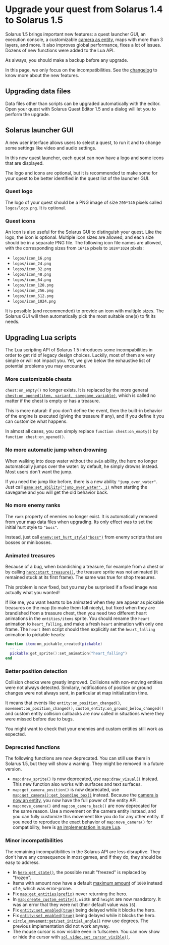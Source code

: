 # Upgrade your quest from Solarus 1.4 to Solarus 1.5

Solarus 1.5 brings important new features: a quest launcher GUI, an execution console, a customizable [camera as entity](http://www.solarus-games.org/doc/1.5/lua_api_camera.html), maps with more than 3 layers, and more. It also improves global performance, fixes a lot of issues. Dozens of new functions were added to the Lua API.

As always, you should make a backup before any upgrade.

In this page, we only focus on the incompatibilities. See the [changelog](https://gitlab.com/solarus-games/solarus/blob/v1.5/ChangeLog) to know more about the new features.

## Upgrading data files

Data files other than scripts can be upgraded automatically with the editor. Open your quest with Solarus Quest Editor 1.5 and a dialog will let you to perform the upgrade.

## Solarus launcher GUI

A new user interface allows users to select a quest, to run it and to change some settings like video and audio settings.

In this new quest launcher, each quest can now have a logo and some icons that are displayed.

The logo and icons are optional, but it is recommended to make some for your quest to be better identified in the quest list of the launcher GUI.

### Quest logo

The logo of your quest should be a PNG image of size `200*140` pixels called `logos/logo.png`. It is optional.

### Quest icons

An icon is also useful for the Solarus GUI to distinguish your quest. Like the logo, the icon is optional. Multiple icon sizes are allowed, and each size should be in a separate PNG file. The following icon file names are allowed, with the corresponding sizes from `16*16` pixels to `1024*1024` pixels:

- `logos/icon_16.png`
- `logos/icon_24.png`
- `logos/icon_32.png`
- `logos/icon_48.png`
- `logos/icon_64.png`
- `logos/icon_128.png`
- `logos/icon_256.png`
- `logos/icon_512.png`
- `logos/icon_1024.png`

It is possible (and recommended) to provide an icon with multiple sizes. The Solarus GUI will then automatically pick the most suitable one(s) to fit its needs.

## Upgrading Lua scripts

The Lua scripting API of Solarus 1.5 introduces some incompabilities in order to get rid of legacy design choices. Luckily, most of them are very simple or will not impact you. Yet, we give below the exhaustive list of potential problems you may encounter.

### More customizable chests

`chest:on_empty()` no longer exists. It is replaced by the more general [`chest:on_opened(item, variant, savegame_variable)`](http://www.solarus-games.org/doc/1.5/lua_api_chest.html#lua_api_chest_on_opened), which is called no matter if the chest is empty or has a treasure.

This is more natural: if you don't define the event, then the built-in behavior of the engine is executed (giving the treasure if any), and if you define it you can customize what happens.

In almost all cases, you can simply replace `function chest:on_empty()` by `function chest:on_opened()`.

### No more automatic jump when drowning

When walking into deep water without the `swim` ability, the hero no longer automatically jumps over the water: by default, he simply drowns instead. Most users don't want the jump.

If you need the jump like before, there is a new ability `"jump_over_water"`. Just call [`game:set_ability("jump_over_water", 1)`](http://www.solarus-games.org/doc/1.5/lua_api_game.html#lua_api_game_set_ability) when starting the savegame and you will get the old behavior back.

### No more enemy ranks

The `rank` property of enemies no longer exist. It is automatically removed from your map data files when upgrading. Its only effect was to set the initial hurt style to `"boss"`.

Instead, just call [`enemy:set_hurt_style("boss")`](http://www.solarus-games.org/doc/1.5/lua_api_enemy.html#lua_api_enemy_set_hurt_style) from enemy scripts that are bosses or minibosses.

### Animated treasures

Because of a bug, when brandishing a treasure, for example from a chest or by calling [`hero:start_treasure()`](http://www.solarus-games.org/doc/1.5/lua_api_hero.html#lua_api_hero_start_treasure), the treasure sprite was not animated (it remained stuck at its first frame). The same was true for shop treasures.

This problem is now fixed, but you may be surprised if a fixed image was actually what you wanted!

If like me, you want hearts to be animated when they are appear as pickable treasures on the map (to make them fall nicely), but fixed when they are brandished from a treasure chest, then you need two different heart animations in the `entities/items` sprite. You should rename the `heart` animation to `heart_falling`, and make a fresh `heart` animation with only one frame. The `heart` item script should then explicitly set the `heart_falling` animation to pickable hearts:

```lua
function item:on_pickable_created(pickable)
  -- ...
  pickable:get_sprite():set_animation("heart_falling")
end
```

### Better position detection

Collision checks were greatly improved. Collisions with non-moving entities were not always detected. Similarly, notifications of position or ground changes were not always sent, in particular at map initialization time.

It means that events like `entity:on_position_changed()`, `movement:on_position_changed()`, `custom_entity:on_ground_below_changed()` and custom entity collision callbacks are now called in situations where they were missed before due to bugs.

You might want to check that your enemies and custom entities still work as expected.

### Deprecated functions

The following functions are now deprecated. You can still use them in Solarus 1.5, but they will show a warning. They might be removed in a future version.

- `map:draw_sprite()` is now deprecated, use [`map:draw_visual()`](http://www.solarus-games.org/doc/1.5/lua_api_map.html#lua_api_map_draw_visual) instead. This new function also works with surfaces and text surfaces.
- `map:get_camera_position()` is now deprecated, use [`map:get_camera():get_bounding_box()`](http://www.solarus-games.org/doc/1.5/lua_api_entity.html#lua_api_entity_get_bounding_box) instead. Because the [camera is now an entity](http://www.solarus-games.org/doc/1.5/lua_api_camera.html), you now have the full power of the entity API.
- `map:move_camera()` and `map:on_camera_back()` are now deprecated for the same reason. Use a movement on the camera entity instead, and you can fully customize this movement like you do for any other entity. If you need to reproduce the exact behavior of `map:move_camera()` for compatibility, here is [an implementation in pure Lua](http://www.solarus-games.org/doc/1.5/lua_api_map.html#lua_api_map_move_camera).

### Minor incompatibilities

The remaining incompatibilities in the Solarus API are less disruptive. They don't have any consequence in most games, and if they do, they should be easy to address.

- In [`hero:get_state()`](http://www.solarus-games.org/doc/1.5/lua_api_hero.html#lua_api_hero_get_state), the possible result "freezed" is replaced by "frozen".
- Items with amount now have a default [maximum amount](http://www.solarus-games.org/doc/1.5/lua_api_item.html#lua_api_item_set_max_amount) of `1000` instead of `0`, which was error-prone.
- Fix [`map:get_entities(prefix)`](http://www.solarus-games.org/doc/1.5/lua_api_map.html#lua_api_map_get_entities) never returning the hero.
- In [`map:create_custom_entity()`](http://www.solarus-games.org/doc/1.5/lua_api_map.html#lua_api_map_create_custom_entity), `width` and `height` are now mandatory. It was an error that they were not (their default value was `16`).
- Fix [`entity:set_enabled(true)`](http://www.solarus-games.org/doc/1.5/lua_api_entity.html#lua_api_entity_set_enabled) being delayed while it blocks the hero.
- Fix [`entity:set_enabled(true)`](http://www.solarus-games.org/doc/1.5/lua_api_entity.html#lua_api_entity_set_enabled) being delayed while it blocks the hero.
- [`circle_movement:get/set_initial_angle()`](http://www.solarus-games.org/doc/1.5/lua_api_circle_movement.html#lua_api_circle_movement_set_initial_angle) now use degrees. The previous implementation did not work anyway.
- The mouse cursor is now visible even in fullscreen. You can now show or hide the cursor with [`sol.video.set_cursor_visible()`](http://www.solarus-games.org/doc/1.5/lua_api_video.html#lua_api_video_set_cursor_visible).
